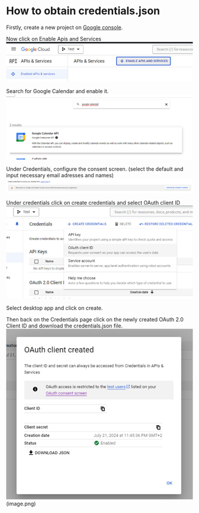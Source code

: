 # How to obtain credentials.json

Firstly, create a new project on [Google console](https://console.cloud.google.com/projectcreate).

Now click on Enable Apis and Services
![enable apis and services](enable.jpg)

Search for Google Calendar and enable it.
![google calendar](calendar.jpg)

Under Credentials, configure the consent screen. (select the default and input necessary email adresses and names)
![consent](consent.jpg)

Under credentials click on create credentials and select OAuth client ID
![create](create.jpg)

Select desktop app and click on create.

Then back on the Credentials page click on the newly created OAuth 2.0 Client ID and download the credentials.json file.
![oauth](oauth.jpg)(image.png)